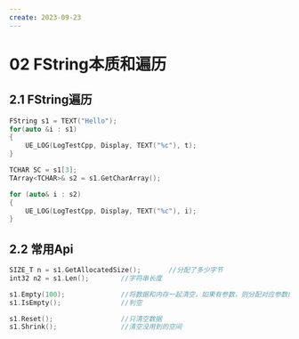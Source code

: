 ```yaml
---
create: 2023-09-23
---
```

# 02 FString本质和遍历

## 2.1 FString遍历

```C++
FString s1 = TEXT("Hello");
for(auto &i : s1)
{
	UE_LOG(LogTestCpp, Display, TEXT("%c"), t);
}

TCHAR SC = s1[3];
TArray<TCHAR>& s2 = s1.GetCharArray();

for (auto& i : s2)
{
	UE_LOG(LogTestCpp, Display, TEXT("%c"), i);
}
```

## 2.2 常用Api

```C++
SIZE_T n = s1.GetAllocatedSize();		//分配了多少字节
int32 n2 = s1.Len();		//字符串长度

s1.Empty(100);				//将数据和内存一起清空，如果有参数，则分配对应参数的size
s1.IsEmpty();				//判空

s1.Reset();					//只清空数据
s1.Shrink();				//清空没用到的空间
```

